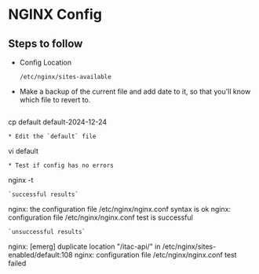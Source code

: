 # NGINX Config

## Steps to follow
* Config Location
  ```
  /etc/nginx/sites-available
  ```
* Make a backup of the current file and add date to it, so that you'll know which file to revert to.
  ```
cp default default-2024-12-24
  ```
* Edit the `default` file
```
vi default
```
* Test if config has no errors
```
nginx -t
```
`successful results`
```
nginx: the configuration file /etc/nginx/nginx.conf syntax is ok
nginx: configuration file /etc/nginx/nginx.conf test is successful
```
`unsuccessful results`
```
nginx: [emerg] duplicate location "/itac-api/" in /etc/nginx/sites-enabled/default:108
nginx: configuration file /etc/nginx/nginx.conf test failed
```
